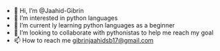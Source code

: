 - 👋 Hi, I’m @Jaahid-Gibrin
- 👀 I’m interested in python languages 
- 🌱 I’m current ly learning python languages as a beginner
- 💞️ I’m looking to collaborate with pythonistas to help me reach my goal
- 📫 How to reach me gibrinjaahidsb17@gmail.com 

<!---
Jaahid-Gibrin/Jaahid-Gibrin is a ✨ special ✨ repository because its `README.md` (this file) appears on your GitHub profile.
You can click the Preview link to take a look at your changes.
--->
